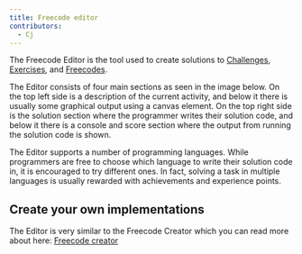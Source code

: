 ```yaml
---
title: Freecode editor
contributors:
  - Cj
---
```


The Freecode Editor is the tool used to create solutions to [Challenges](Challenges.md), [Exercises](Exercises.md), and [Freecodes](Freecodes.md).

The Editor consists of four main sections as seen in the image below.
On the top left side is a description of the current activity, and below it there is usually some graphical output using a canvas element.
On the top right side is the solution section where the programmer writes their solution code, and below it there is a console and score section where the output from running the solution code is shown.

The Editor supports a number of programming languages.
While programmers are free to choose which language to write their solution code in, it is encouraged to try different ones. In fact, solving a task in multiple languages is usually rewarded with achievements and experience points.

## Create your own implementations

The Editor is very similar to the Freecode Creator which you can read more about here: [Freecode creator](Freecode_creator.md)
